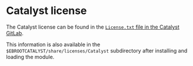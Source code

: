 # Catalyst license

The Catalyst license can be found in the
[`License.txt` file in the Catalyst GitLab](https://gitlab.kitware.com/paraview/catalyst/-/blob/master/License.txt?ref_type=heads).

This information is also available in the
`$EBROOTCATALYST/share/licenses/Catalyst` subdirectory after installing and loading 
the module.
